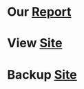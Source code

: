 # Our [Report](https://docs.google.com/document/d/1hxWU9GUwcbDzuafy0RA04xr_Va-eXtWUQvU0w9YA4no/)

# View [Site](https://rking32.github.io/SDC_UOR_2019/)

# Backup [Site](https://uorsdc.web.app/)
